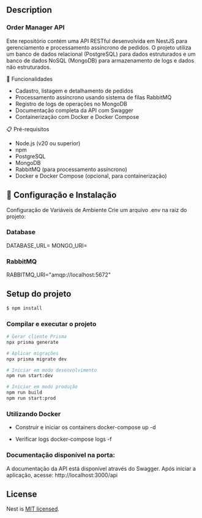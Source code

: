 ## Description


### Order Manager API
Este repositório contém uma API RESTful desenvolvida em NestJS para gerenciamento e processamento assíncrono de pedidos. O projeto utiliza um banco de dados relacional (PostgreSQL) para dados estruturados e um banco de dados NoSQL (MongoDB) para armazenamento de logs e dados não estruturados.


🚀 Funcionalidades
- Cadastro, listagem e detalhamento de pedidos
- Processamento assíncrono usando sistema de filas RabbitMQ
- Registro de logs de operações no MongoDB
- Documentação completa da API com Swagger
- Containerização com Docker e Docker Compose

📋 Pré-requisitos
- Node.js (v20 ou superior)
- npm
- PostgreSQL
- MongoDB
- RabbitMQ (para processamento assíncrono)
- Docker e Docker Compose (opcional, para containerização)


## 🔧 Configuração e Instalação
Configuração de Variáveis de Ambiente
Crie um arquivo .env na raiz do projeto:

### Database
DATABASE_URL=
MONGO_URI=

### RabbitMQ
RABBITMQ_URI="amqp://localhost:5672"

## Setup do projeto

```bash
$ npm install
```

### Compilar e executar o projeto

```bash
# Gerar cliente Prisma
npx prisma generate

# Aplicar migrações
npx prisma migrate dev

# Iniciar em modo desenvolvimento
npm run start:dev

# Iniciar em modo produção
npm run build
npm run start:prod
```

### Utilizando Docker

- Construir e iniciar os containers
docker-compose up -d

- Verificar logs
docker-compose logs -f

### Documentação disponível na porta:
A documentação da API está disponível através do Swagger. Após iniciar a aplicação, acesse:
http://localhost:3000/api

## License

Nest is [MIT licensed](https://github.com/nestjs/nest/blob/master/LICENSE).

